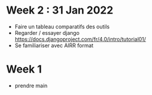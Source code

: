 

# Week 2 : 31 Jan 2022
- Faire un tableau comparatifs des outils
- Regarder / essayer django https://docs.djangoproject.com/fr/4.0/intro/tutorial01/
- Se familiariser avec AIRR format


# Week 1
- prendre main
